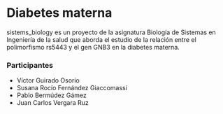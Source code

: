 # Diabetes materna

sistems_biology es un proyecto de la asignatura Biología de Sistemas en Ingeniería de la salud que aborda el estudio de la relación entre el polimorfismo rs5443 y el gen GNB3 en la diabetes materna.

### Participantes

- Víctor Guirado Osorio
- Susana Rocío Fernández Giaccomassi
- Pablo Bermúdez Gámez
- Juan Carlos Vergara Ruz

